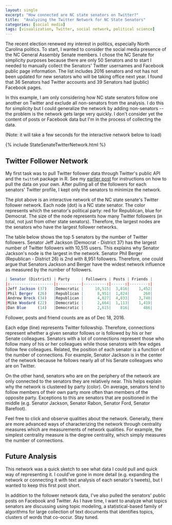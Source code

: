 ```yaml
---
layout: single
excerpt: "How connected are NC state senators on Twitter?" 
title:  "Analyzing the Twitter Network for NC State Senators"
categories: [social media]
tags: [visualization, Twitter, social network, political science]
---
```


The recent election renewed my interest in politics, especially North Carolina politics. To start, I wanted to consider the social media presence of the NC General Assembly Senate members. I chose the NC Senate for simplicity purposes because there are only 50 Senators and to start I needed to manually collect the Senators' Twitter usernames and Facebook public page information. The list includes 2016 senators and not has not been updated for new senators who will be taking office next year. I found that 36 Senators had Twitter accounts and 39 Senators had (public) Facebook pages. 

In this example, I am only considering how NC state senators follow one another on Twitter and exclude all non-senators from the analysis. I do this for simplicity but I could generalize the network by adding non-senators -- the problem is the network gets large very quickly. I don't consider yet the content of posts or Facebook data but I'm in the process of collecting the data.

(Note: it will take a few seconds for the interactive network below to load)

{% include StateSenateTwitterNetwork.html %}



Twitter Follower Network
------------------------

My first task was to pull Twitter follower data through Twitter's public API and the `twitteR` package in R. See my [earlier post](https://wesslen.github.io/twitter/twitter-get-followers/) for instructions on how to pull the data on your own. After pulling all of the followers for each senators' Twitter profile, I kept only the senators to minimize the network.

The plot above is an interactive network of the NC state senate's Twitter follower network. Each node (dot) is a NC state senator. The color represents which the senator's political party: red for Republican, blue for Democrat. The size of the node represents how many Twitter followers (in total, not just from other state senators). Therefore, the largest nodes are the senators who have the largest follower networks.

The table below shows the top 5 senators by the number of Twitter followers. Senator Jeff Jackson (Democrat - District 37) has the largest number of Twitter followers with 10,515 users. This explains why Senator Jackson's node is the largest in the network. Senator Phil Berger (Republican - District 26) is 2nd with 8,951 followers. Therefore, one could argue that Senators Jackson and Berger have the widest network influence as measured by the number of followers.

``` r
| Senator (District) | Party     | Followers | Posts | Friends |
|:-------------------|:----------|----------:|------:|--------:|
|Jeff Jackson (37)   |Democratic |     10,515|  3,816|    1,452|
|Phil Berger  (26)   |Republican |      8,951|  1,824|      260|
|Andrew Brock (34)   |Republican |      4,027|  4,833|    3,740|
|Mike Woodard (22)   |Democratic |      2,664|  1,113|    1,419|
|Dan Blue     (14)   |Democratic |      2,615|    816|      486|
```
Follower, posts and friend counts are as of Dec 18, 2016.

Each edge (line) represents Twitter followship. Therefore, connections represent whether a given senator follows or is followed by his or her Senate colleagues. Senators with a lot of connections represent those who follow many of his or her colleagues while those senators with few edges follow few colleagues. Related, the position of each senator is a function of the number of connections. For example, Senator Jackson is in the center of the network because he follows nearly all of his Senate colleagues who are on Twitter. 

On the other hand, senators who are on the periphery of the network are only connected to the senators they are relatively near. This helps explain why the network is clustered by party (color). On average, senators tend to follow members of their own party more often than members of the opposite party. Exceptions to this are senators that are positioned in the middle (e.g. Senator Jackson, Senator Rabon, Senator Ford, Senator Barefoot). 

Feel free to click and observe qualities about the network. Generally, there are more advanced ways of characterizing the network through centrality measures which are measurements of network qualities. For example, the simplest centrality measure is the degree centrality, which simply measures the number of connections. 

Future Analysis
------------------------

This network was a quick sketch to see what data I could pull and quick way of representing it. I could've gone in more detail (e.g. expanding the network or connecting it with text analysis of each senator's tweets), but I wanted to keep this first post short.

In addition to the follower network data, I've also pulled the senators' public posts on Facebook and Twitter. As I have time, I want to analyze what topics senators are discussing using topic modeling, a statistical-based family of algorithms for large collection of text documents that identifies topics, clusters of words that co-occur. Stay tuned.

